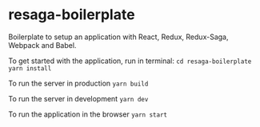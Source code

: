 # resaga-boilerplate

Boilerplate to setup an application with React, Redux, Redux-Saga, Webpack and Babel.

To get started with the application, run in terminal:
`cd resaga-boilerplate`
`yarn install`

To run the server in production
`yarn build`

To run the server in development
`yarn dev`

To run the application in the browser
`yarn start`
